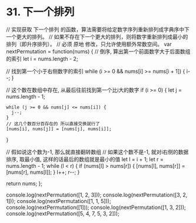 # 31. 下一个排列

// 实现获取 下一个排列 的函数，算法需要将给定数字序列重新排列成字典序中下一个更大的排列。
// 如果不存在下一个更大的排列，则将数字重新排列成最小的排列（即升序排列）。
// 必须 原地 修改，只允许使用额外常数空间。
var nextPermutation = function(nums) {
  // 倒序, 算出第一个前面数字大于后面数组的索引
  let i = nums.length - 2;

  // 找到第一个小于右侧数字的索引
  while (i >= 0 && nums[i] >= nums[i + 1]) {
    i--;
  }

  // 这个数在数组中存在, 从最后往前找到第一个比i大的数字
  if (i >= 0) {
    let j = nums.length - 1;

    while (j >= 0 && nums[j] <= nums[i]) {
      j--;
    }
    // 这几个数百分百存在的 所以直接交换就行了
    [nums[i], nums[j]] = [nums[j], nums[i]];
  }

  // 假如说这个数为-1, 那么就直接翻转数组
  // 如果这个数不是-1, 就对i右侧的数据排序, 取最小值, 这样的话最后的数组就是最小的值
  let l = i + 1;
  let r = nums.length - 1;
  while (l < r) {
    if (nums[l] > nums[r]) {
      [nums[l], nums[r]] = [nums[r], nums[l]];
    }
    l++;
    r--;
  }

  return nums;
};

console.log(nextPermutation([1, 2, 3]));
console.log(nextPermutation([3, 2, 1]));
console.log(nextPermutation([1, 1, 5]));
console.log(nextPermutation([1]));
console.log(nextPermutation([1, 3, 2]));
console.log(nextPermutation([5, 4, 7, 5, 3, 2]));

